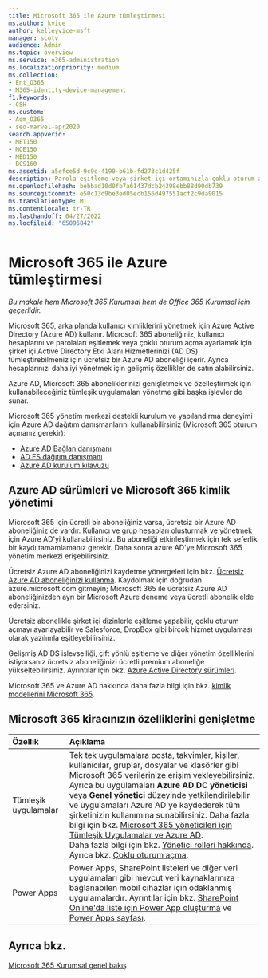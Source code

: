 ```yaml
---
title: Microsoft 365 ile Azure tümleştirmesi
ms.author: kvice
author: kelleyvice-msft
manager: scotv
audience: Admin
ms.topic: overview
ms.service: o365-administration
ms.localizationpriority: medium
ms.collection:
- Ent_O365
- M365-identity-device-management
f1.keywords:
- CSH
ms.custom:
- Adm_O365
- seo-marvel-apr2020
search.appverid:
- MET150
- MOE150
- MED150
- BCS160
ms.assetid: a5efce5d-9c9c-4190-b61b-fd273c1d425f
description: Parola eşitleme veya şirket içi ortamınızla çoklu oturum açma istiyorsanız Microsoft 365 Azure AD ile tümleştirin.
ms.openlocfilehash: bebbad10d0fb7a61437dcb24398ebb88d90db739
ms.sourcegitcommit: e50c13d9be3ed05ecb156d497551acf2c9da9015
ms.translationtype: MT
ms.contentlocale: tr-TR
ms.lasthandoff: 04/27/2022
ms.locfileid: "65096842"
---
```

# <a name="azure-integration-with-microsoft-365"></a>Microsoft 365 ile Azure tümleştirmesi

*Bu makale hem Microsoft 365 Kurumsal hem de Office 365 Kurumsal için geçerlidir.*

Microsoft 365, arka planda kullanıcı kimliklerini yönetmek için Azure Active Directory (Azure AD) kullanır. Microsoft 365 aboneliğiniz, kullanıcı hesaplarını ve parolaları eşitlemek veya çoklu oturum açma ayarlamak için şirket içi Active Directory Etki Alanı Hizmetlerinizi (AD DS) tümleştirebilmeniz için ücretsiz bir Azure AD aboneliği içerir. Ayrıca hesaplarınızı daha iyi yönetmek için gelişmiş özellikler de satın alabilirsiniz.
  
Azure AD, Microsoft 365 aboneliklerinizi genişletmek ve özelleştirmek için kullanabileceğiniz tümleşik uygulamaları yönetme gibi başka işlevler de sunar.
  
Microsoft 365 yönetim merkezi destekli kurulum ve yapılandırma deneyimi için Azure AD dağıtım danışmanlarını kullanabilirsiniz (Microsoft 365 oturum açmanız gerekir):

 - [Azure AD Bağlan danışmanı](https://aka.ms/aadconnectpwsync)
 - [AD FS dağıtım danışmanı](https://aka.ms/adfsguidance)
 - [Azure AD kurulum kılavuzu](https://aka.ms/aadpguidance)
  
## <a name="azure-ad-editions-and-microsoft-365-identity-management"></a>Azure AD sürümleri ve Microsoft 365 kimlik yönetimi

Microsoft 365 için ücretli bir aboneliğiniz varsa, ücretsiz bir Azure AD aboneliğiniz de vardır. Kullanıcı ve grup hesapları oluşturmak ve yönetmek için Azure AD'yi kullanabilirsiniz. Bu aboneliği etkinleştirmek için tek seferlik bir kaydı tamamlamanız gerekir. Daha sonra azure AD'ye Microsoft 365 yönetim merkezi erişebilirsiniz. 

Ücretsiz Azure AD aboneliğinizi kaydetme yönergeleri için bkz. [Ücretsiz Azure AD aboneliğinizi kullanma](../compliance/use-your-free-azure-ad-subscription-in-office-365.md). Kaydolmak için doğrudan azure.microsoft.com gitmeyin; Microsoft 365 ile ücretsiz Azure AD aboneliğinizden ayrı bir Microsoft Azure deneme veya ücretli abonelik elde edersiniz. 
  
Ücretsiz abonelikle şirket içi dizinlerle eşitleme yapabilir, çoklu oturum açmayı ayarlayabilir ve Salesforce, DropBox gibi birçok hizmet uygulaması olarak yazılımla eşitleyebilirsiniz.
  
Gelişmiş AD DS işlevselliği, çift yönlü eşitleme ve diğer yönetim özelliklerini istiyorsanız ücretsiz aboneliğinizi ücretli premium aboneliğe yükseltebilirsiniz. Ayrıntılar için bkz. [Azure Active Directory sürümleri](https://azure.microsoft.com/pricing/details/active-directory/).
  
Microsoft 365 ve Azure AD hakkında daha fazla bilgi için bkz. [kimlik modellerini Microsoft 365](deploy-identity-solution-identity-model.md).
  
## <a name="extend-the-capabilities-of-your-microsoft-365-tenant"></a>Microsoft 365 kiracınızın özelliklerini genişletme

|**Özellik**|**Açıklama**|
|:-----|:-----|
|Tümleşik uygulamalar  <br/> |Tek tek uygulamalara posta, takvimler, kişiler, kullanıcılar, gruplar, dosyalar ve klasörler gibi Microsoft 365 verilerinize erişim vekleyebilirsiniz. Ayrıca bu uygulamaları **Azure AD DC yöneticisi** veya **Genel yönetici** düzeyinde yetkilendirilebilir ve uygulamaları Azure AD'ye kaydederek tüm şirketinizin kullanımına sunabilirsiniz. Daha fazla bilgi için bkz. [Microsoft 365 yöneticileri için Tümleşik Uygulamalar ve Azure AD](integrated-apps-and-azure-ads.md).<br/> Daha fazla bilgi için bkz. [Yönetici rolleri hakkında](/microsoft-365/admin/add-users/about-admin-roles?). <br/> Ayrıca bkz. [Çoklu oturum açma](/azure/active-directory/manage-apps/what-is-single-sign-on).  <br/> |
|Power Apps  <br/> | Power Apps, SharePoint listeleri ve diğer veri uygulamaları gibi mevcut veri kaynaklarınıza bağlanabilen mobil cihazlar için odaklanmış uygulamalardır. Ayrıntılar için bkz. [SharePoint Online'da liste için Power App oluşturma](https://support.office.com/article/9338b2d2-67ac-4b81-8e67-97da27e5e9ab) ve [Power Apps sayfası](https://powerapps.microsoft.com/).  <br/> |
   
## <a name="see-also"></a>Ayrıca bkz.

[Microsoft 365 Kurumsal genel bakış](microsoft-365-overview.md)
